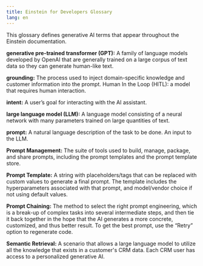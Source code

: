 ```yaml
---
title: Einstein for Developers Glossary
lang: en
---
```


This glossary defines generative AI terms that appear throughout the Einstein documentation.

**generative pre-trained transformer (GPT):** A family of language models developed by OpenAI that are generally trained on a large corpus of text data so they can generate human-like text.

**grounding:** The process used to inject domain-specific knowledge and customer information into the prompt.
Human In the Loop (HITL): a model that requires human interaction.

**intent:** A user’s goal for interacting with the AI assistant.

**large language model (LLM):** A language model consisting of a neural network with many parameters trained on large quantities of text.

**prompt:** A natural language description of the task to be done. An input to the LLM.

**Prompt Management:** The suite of tools used to build, manage, package, and share prompts, including the prompt templates and the prompt template store.

**Prompt Template:** A string with placeholders/tags that can be replaced with custom values to generate a final prompt. The template includes the hyperparameters associated with that prompt, and model/vendor choice if not using default values.

**Prompt Chaining:** The method to select the right prompt engineering, which is a break-up of complex tasks into several intermediate steps, and then tie it back together in the hope that the AI generates a more concrete, customized, and thus better result. To get the best prompt, use the “Retry” option to regenerate code.

**Semantic Retrieval:** A scenario that allows a large language model to utilize all the knowledge that exists in a customer's CRM data. Each CRM user has access to a personalized generative AI.
